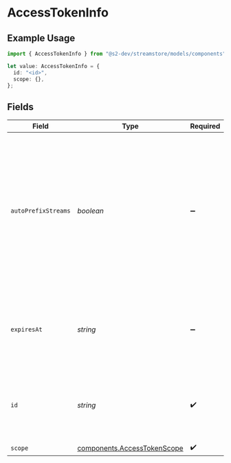 # AccessTokenInfo

## Example Usage

```typescript
import { AccessTokenInfo } from "@s2-dev/streamstore/models/components";

let value: AccessTokenInfo = {
  id: "<id>",
  scope: {},
};
```

## Fields

| Field                                                                                                                                                                                             | Type                                                                                                                                                                                              | Required                                                                                                                                                                                          | Description                                                                                                                                                                                       |
| ------------------------------------------------------------------------------------------------------------------------------------------------------------------------------------------------- | ------------------------------------------------------------------------------------------------------------------------------------------------------------------------------------------------- | ------------------------------------------------------------------------------------------------------------------------------------------------------------------------------------------------- | ------------------------------------------------------------------------------------------------------------------------------------------------------------------------------------------------- |
| `autoPrefixStreams`                                                                                                                                                                               | *boolean*                                                                                                                                                                                         | :heavy_minus_sign:                                                                                                                                                                                | Namespace streams based on the configured stream-level scope, which must be a prefix.<br/>Stream name arguments will be automatically prefixed, and the prefix will be stripped<br/>when listing streams. |
| `expiresAt`                                                                                                                                                                                       | *string*                                                                                                                                                                                          | :heavy_minus_sign:                                                                                                                                                                                | Expiration time in ISO 8601 format.<br/>If not set, the expiration will be set to that of the requestor's token.                                                                                  |
| `id`                                                                                                                                                                                              | *string*                                                                                                                                                                                          | :heavy_check_mark:                                                                                                                                                                                | Access token ID.<br/>It must be unique to the account and between 1 and 96 characters.                                                                                                            |
| `scope`                                                                                                                                                                                           | [components.AccessTokenScope](../../models/components/accesstokenscope.md)                                                                                                                        | :heavy_check_mark:                                                                                                                                                                                | N/A                                                                                                                                                                                               |